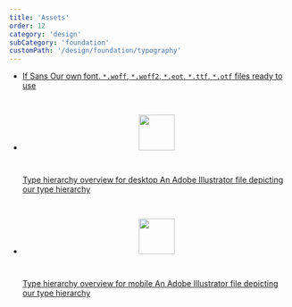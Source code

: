 ```yaml
---
title: 'Assets'
order: 12
category: 'design'
subCategory: 'foundation'
customPath: '/design/foundation/typography'
---
```


<ul class="if cards navigational lifestyle three">
<li class="if">
  <a href="/If-Fonts.zip" download="If-Fonts.zip" class="if navigational-card text box">
    <span class="if title">If Sans</span>
    <span class="if text">Our own font. <code>*.woff</code>, <code>*.woff2</code>, <code>*.eot</code>, <code>*.ttf</code>, <code>*.otf</code> files ready to use </span>
  </a>
</li>
<li class="if">
  <a href="/assets/type-hierarchy-desktop.ai" download="type-hierarchy-desktop.ai" class="if navigational-card lifestyle">
    <span class="if image studio" style="height:152px;display: flex; align-items: center; justify-content: center;"><img class="if" style="height: 4rem; width: 4rem;" src="/images/ai-logo.png"/></span>
    <span class="if title">Type hierarchy overview for desktop</span>
    <span class="if text">An Adobe Illustrator file depicting our type hierarchy</span>
  </a>
</li>
<li class="if">
  <a href="/assets/type-hierarchy-mobile.ai" download="type-hierarchy-mobile.ai" class="if navigational-card lifestyle">
    <span class="if image studio" style="height:152px;display: flex; align-items: center; justify-content: center;"><img class="if" style="height: 4rem; width: 4rem;" src="/images/ai-logo.png"/></span>
    <span class="if title">Type hierarchy overview for mobile</span>
    <span class="if text">An Adobe Illustrator file depicting our type hierarchy</span>
  </a>
</li>
</ul>
